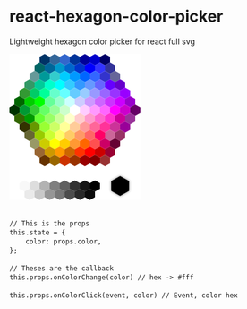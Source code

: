 # react-hexagon-color-picker

Lightweight hexagon color picker for react full svg

![Preview](https://raw.githubusercontent.com/crypto-red/react-hexagon-color-picker/master/public/hexagonal_color_picker_preview.png)

```

// This is the props
this.state = {
    color: props.color,
};

// Theses are the callback
this.props.onColorChange(color) // hex -> #fff

this.props.onColorClick(event, color) // Event, color hex

```